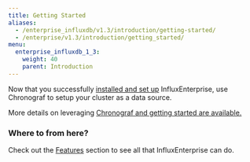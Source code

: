 ```yaml
---
title: Getting Started
aliases:
  - /enterprise_influxdb/v1.3/introduction/getting-started/
  - /enterprise/v1.3/introduction/getting_started/
menu:
  enterprise_influxdb_1_3:
    weight: 40
    parent: Introduction
---
```


Now that you successfully [installed and set up](/enterprise_influxdb/v1.3/introduction/meta_node_installation/) InfluxEnterprise, use Chronograf to setup your cluster as a data source. 

More details on leveraging [Chronograf and getting started are available.](/chronograf/latest/introduction/getting-started/)


### Where to from here?

Check out the [Features](/enterprise_influxdb/v1.3/features/) section to see all that
InfluxEnterprise can do.
